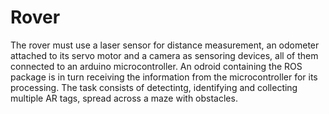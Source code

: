 # Rover
 
The rover must use a laser sensor for distance measurement, an odometer attached to its servo motor and a camera as sensoring devices, all of them connected to an arduino microcontroller. 
An odroid containing the ROS package is in turn receiving the information from the microcontroller for its processing. 
The task consists of detectintg, identifying and collecting multiple AR tags, spread across a maze with obstacles. 
